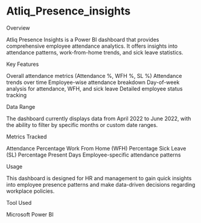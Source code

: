 # Atliq_Presence_insights

Overview


Atliq Presence Insights is a Power BI dashboard that provides comprehensive employee attendance analytics. It offers insights into attendance patterns, work-from-home trends, and sick leave statistics.

Key Features

Overall attendance metrics (Attendance %, WFH %, SL %)
Attendance trends over time
Employee-wise attendance breakdown
Day-of-week analysis for attendance, WFH, and sick leave
Detailed employee status tracking

Data Range

The dashboard currently displays data from April 2022 to June 2022, with the ability to filter by specific months or custom date ranges.


Metrics Tracked

Attendance Percentage
Work From Home (WFH) Percentage
Sick Leave (SL) Percentage
Present Days
Employee-specific attendance patterns

Usage

This dashboard is designed for HR and management to gain quick insights into employee presence patterns and make data-driven decisions regarding workplace policies.


Tool Used

Microsoft Power BI
